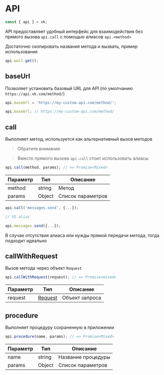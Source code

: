 # API

```js
const { api } = vk;
```

API предоставляет удобный интерфейс для взаимодействия без прямого вызова `api.call` с помощью алиасов `api.<method>`

Достаточно скопировать названия метода и вызвать, пример использования

```js
api.wall.get();
```

## baseUrl
Позволяет установить базовый URL для API (по умолчанию `https://api.vk.com/method/`)

```js
api.baseUrl = 'https://my-custom-api.com/method/';
```

```js
api.baseUrl; // https://my-custom-api.com/method/
```

## call
Выполняет метод, используется как альтернативный вызов методов

> Обратите внимание

> Вместо прямого вызова `api.call` стоит использовать алиасы

```js
api.call(method, params); // => Promise<Mixed>
```

| Параметр | Тип    | Описание          |
|----------|--------|-------------------|
| method   | string | Метод             |
| params   | Object | Список параметров |

```js
api.call('messages.send', {...});

// VS alias

api.messages.send({...});
```

В случае отсутствия алиаса или нужды прямой передачи метода, тогда подходит идеально

## callWithRequest
Вызов метода через объект `Request`

```js
api.callWithRequest(request); // => Promise<mixed>
```

| Параметр | Тип                   | Описание       |
|----------|-----------------------|----------------|
| request  | [Request](request.md) | Объект запроса |

## procedure
Выполняет процедуру сохраненную в приложении

```js
api.procedure(name, params); // => Promise<Mixed>
```

| Параметр | Тип    | Описание           |
|----------|--------|--------------------|
| name     | string | Название процедуры |
| params   | Object | Список параметров  |
